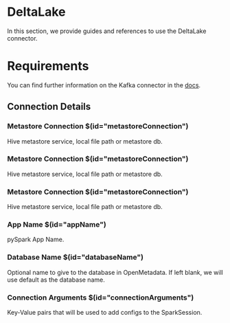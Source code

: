 # DeltaLake

In this section, we provide guides and references to use the DeltaLake connector.

# Requirements
<!-- to be updated -->
You can find further information on the Kafka connector in the [docs](https://docs.open-metadata.org/connectors/database/deltalake).

## Connection Details

### Metastore Connection $(id="metastoreConnection")

Hive metastore service, local file path or metastore db.
<!-- metastoreConnection to be updated -->

### Metastore Connection $(id="metastoreConnection")

Hive metastore service, local file path or metastore db.
<!-- metastoreConnection to be updated -->

### Metastore Connection $(id="metastoreConnection")

Hive metastore service, local file path or metastore db.
<!-- metastoreConnection to be updated -->

### App Name $(id="appName")

pySpark App Name.
<!-- appName to be updated -->

### Database Name $(id="databaseName")

Optional name to give to the database in OpenMetadata. If left blank, we will use default as the database name.
<!-- databaseName to be updated -->

### Connection Arguments $(id="connectionArguments")

Key-Value pairs that will be used to add configs to the SparkSession.
<!-- connectionArguments to be updated -->

